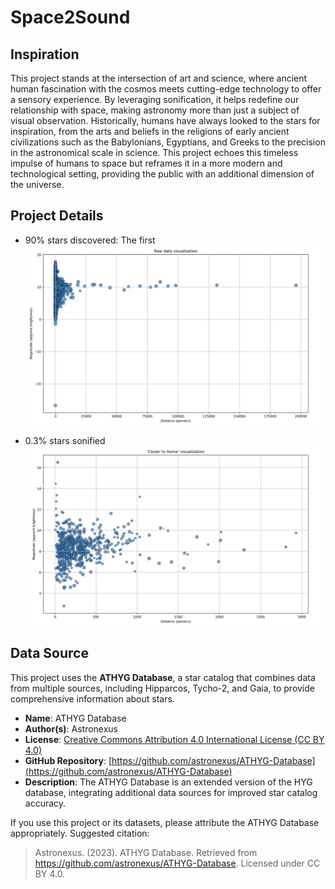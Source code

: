 # Space2Sound

## Inspiration
This project stands at the intersection of art and science, where ancient human fascination with the cosmos meets cutting-edge technology to offer a sensory experience. By leveraging sonification, it helps redefine our relationship with space, making astronomy more than just a subject of visual observation. Historically, humans have always looked to the stars for inspiration, from the arts and beliefs in the religions of early ancient civilizations such as the Babylonians, Egyptians, and Greeks to the precision in the astronomical scale in science. This project echoes this timeless impulse of humans to space but reframes it in a more modern and technological setting, providing the public with an additional dimension of the universe.

## Project Details

- 90% stars discovered: The first
![Alt Text](/plots/hyg_raw.png)

- 0.3% stars sonified
![Alt Text](/plots/hyg.png)


## Data Source

This project uses the **ATHYG Database**, a star catalog that combines data from multiple sources, including Hipparcos, Tycho-2, and Gaia, to provide comprehensive information about stars.

- **Name**: ATHYG Database  
- **Author(s)**: Astronexus  
- **License**: [Creative Commons Attribution 4.0 International License (CC BY 4.0)](https://creativecommons.org/licenses/by/4.0/)  
- **GitHub Repository**: [https://github.com/astronexus/ATHYG-Database](https://github.com/astronexus/ATHYG-Database)  
- **Description**: The ATHYG Database is an extended version of the HYG database, integrating additional data sources for improved star catalog accuracy.

If you use this project or its datasets, please attribute the ATHYG Database appropriately. Suggested citation:

> Astronexus. (2023). ATHYG Database. Retrieved from https://github.com/astronexus/ATHYG-Database. Licensed under CC BY 4.0.
